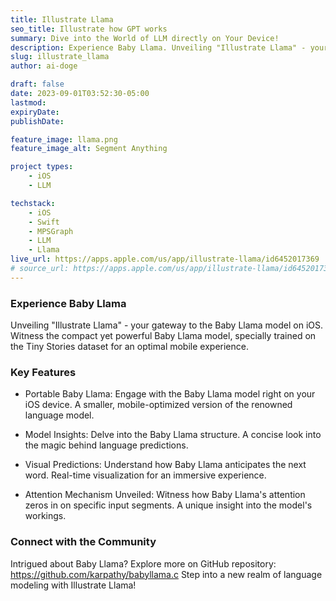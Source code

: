 ```yaml
---
title: Illustrate Llama
seo_title: Illustrate how GPT works
summary: Dive into the World of LLM directly on Your Device!
description: Experience Baby Llama. Unveiling "Illustrate Llama" - your gateway to the Baby Llama model on iOS. Witness the compact yet powerful Baby Llama model, specially trained on the Tiny Stories dataset for an optimal mobile experience.
slug: illustrate_llama
author: ai-doge

draft: false
date: 2023-09-01T03:52:30-05:00
lastmod: 
expiryDate: 
publishDate: 

feature_image: llama.png
feature_image_alt: Segment Anything

project types: 
    - iOS
    - LLM

techstack:
    - iOS
    - Swift
    - MPSGraph
    - LLM
    - Llama
live_url: https://apps.apple.com/us/app/illustrate-llama/id6452017369
# source_url: https://apps.apple.com/us/app/illustrate-llama/id6452017369
---
```


### Experience Baby Llama

Unveiling "Illustrate Llama" - your gateway to the Baby Llama model on iOS. Witness the compact yet powerful Baby Llama model, specially trained on the Tiny Stories dataset for an optimal mobile experience.

### Key Features

- Portable Baby Llama: Engage with the Baby Llama model right on your iOS device. A smaller, mobile-optimized version of the renowned language model.

- Model Insights: Delve into the Baby Llama structure. A concise look into the magic behind language predictions.

- Visual Predictions: Understand how Baby Llama anticipates the next word. Real-time visualization for an immersive experience.

- Attention Mechanism Unveiled: Witness how Baby Llama's attention zeros in on specific input segments. A unique insight into the model's workings.

### Connect with the Community

Intrigued about Baby Llama? Explore more on GitHub repository: https://github.com/karpathy/babyllama.c
Step into a new realm of language modeling with Illustrate Llama!